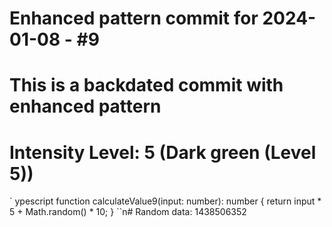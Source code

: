 ﻿# Enhanced pattern commit for 2024-01-08 - #9
# This is a backdated commit with enhanced pattern
# Intensity Level: 5 (Dark green (Level 5))
`	ypescript
function calculateValue9(input: number): number {
    return input * 5 + Math.random() * 10;
}
``n# Random data: 1438506352

